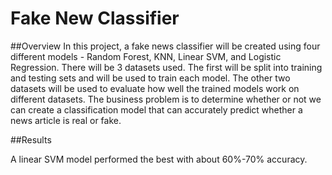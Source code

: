# Fake New Classifier

##Overview
In this project, a fake news classifier will be created using four different models - Random Forest, KNN, Linear SVM, and Logistic Regression. There will be 3 datasets used. The first will be split into training and testing sets and will be used to train each model. The other two datasets will be used to evaluate how well the trained models work on different datasets. The business problem is to determine whether or not we can create a classification model that can accurately predict whether a news article is real or fake.

##Results

A linear SVM model performed the best with about 60%-70% accuracy.
